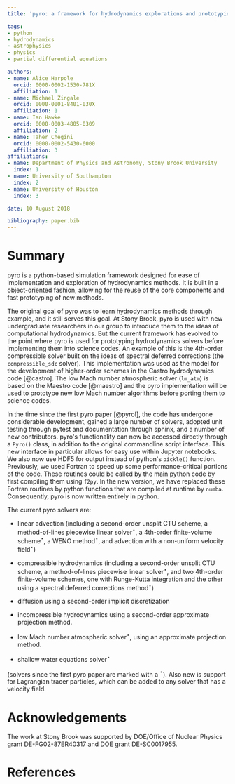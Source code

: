 ```yaml
---
title: 'pyro: a framework for hydrodynamics explorations and prototyping'

tags:
- python
- hydrodynamics
- astrophysics
- physics
- partial differential equations

authors:
- name: Alice Harpole
  orcid: 0000-0002-1530-781X
  affiliation: 1
- name: Michael Zingale
  orcid: 0000-0001-8401-030X
  affiliation: 1
- name: Ian Hawke
  orcid: 0000-0003-4805-0309
  affiliation: 2
- name: Taher Chegini
  orcid: 0000-0002-5430-6000
  affiliation: 3
affiliations:
- name: Department of Physics and Astronomy, Stony Brook University
  index: 1
- name: University of Southampton
  index: 2
- name: University of Houston
  index: 3

date: 10 August 2018

bibliography: paper.bib
---
```


# Summary

pyro is a python-based simulation framework designed for ease of
implementation and exploration of hydrodynamics methods.  It is
built in a object-oriented fashion, allowing for the reuse of
the core components and fast prototyping of new methods.

The original goal of pyro was to learn hydrodynamics methods through
example, and it still serves this goal.  At Stony Brook, pyro is used
with new undergraduate researchers in our group to introduce them to
the ideas of computational hydrodynamics.  But the current framework
has evolved to the point where pyro is used for prototyping
hydrodynamics solvers before implementing them into science codes.  An
example of this is the 4th-order compressible solver built on the
ideas of spectral deferred corrections (the `compressible_sdc`
solver).  This implementation was used as the model for the
development of higher-order schemes in the Castro hydrodynamics code
[@castro].  The low Mach number atmospheric solver (`lm_atm`) is based
on the Maestro code [@maestro] and the pyro implementation will be
used to prototype new low Mach number algorithms before porting them
to science codes.

In the time since the first pyro paper [@pyroI], the code has
undergone considerable development, gained a large number of solvers,
adopted unit testing through pytest and documentation through sphinx,
and a number of new contributors.  pyro's functionality can now
be accessed directly through a `Pyro()` class, in addition to the
original commandline script interface.  This new interface in particular
allows for easy use within Jupyter notebooks.  We also now use HDF5
for output instead of python's `pickle()` function.  Previously, we used Fortran
to speed up some performance-critical portions of the code.  These routines
could be called by the main python code by first compiling them using `f2py`.
In the new version, we have replaced these Fortran routines by python functions
that are compiled at runtime by `numba`.  Consequently, pyro is now written
entirely in python.

The current pyro solvers are:

-   linear advection (including a second-order unsplit CTU scheme, a
    method-of-lines piecewise linear solver$^\star$, a 4th-order
    finite-volume scheme$^\star$, a WENO method$^\star$, and
    advection with a non-uniform velocity field$^\star$)

-   compressible hydrodynamics (including a second-order unsplit CTU
    scheme, a method-of-lines piecewise linear solver$^\star$, and two
    4th-order finite-volume schemes, one with Runge-Kutta integration
    and the other using a spectral deferred corrections
    method$^\star$)

-   diffusion using a second-order implicit discretization

-   incompressible hydrodynamics using a second-order approximate
    projection method.

-   low Mach number atmospheric solver$^\star$, using an approximate
    projection method.

-   shallow water equations solver$^\star$

(solvers since the first pyro paper are marked with a $^\star$).  Also
new is support for Lagrangian tracer particles, which can be added to
any solver that has a velocity field.

# Acknowledgements

The work at Stony Brook was supported by DOE/Office of Nuclear Physics
grant DE-FG02-87ER40317 and DOE grant DE-SC0017955.

# References

